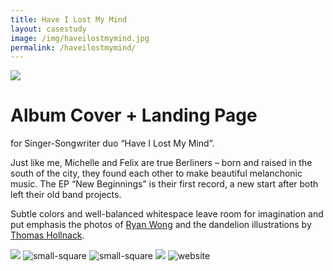 ```yaml
---
title: Have I Lost My Mind
layout: casestudy
image: /img/haveilostmymind.jpg
permalink: /haveilostmymind/
---
```

<div><img src="http://placehold.it/1200x600"></div>

# Album Cover + Landing Page

for Singer-Songwriter duo “Have I Lost My Mind”.

Just like me, Michelle and Felix are true Berliners – born and raised in the south of the city, they found each other to make beautiful melanchonic music. The EP “New Beginnings” is their first record, a new start after both left their old band projects.

Subtle colors and well-balanced whitespace leave room for imagination and put emphasis the photos of [Ryan Wong](http://www.flickr.com/photos/tyltu/) and the dandelion illustrations by [Thomas Hollnack](http://www.thomas-hollnack.de/).

![](http://placehold.it/900x600)
![small-square](http://placehold.it/320x300)
![small-square](http://placehold.it/312x300)
![](http://placehold.it/900x600)
![website](http://placehold.it/640x1200)

<style>
#content p {
  margin-left: 15px;
  margin-right: 15px;
}
#content h1 + p {
  margin-top: 0;
  text-align: center;
  margin-bottom: 42px;
}
#content img {
  width: 100%;
}
@media (min-width: 640px) {
  #content {
    text-align: center;
  }
  #content p {
    max-width: 640px;
    text-align: left;
    margin-left: auto;
    margin-right: auto;
  }
  #content h1 {
    margin-top: 62px;
  }

}

</style>
